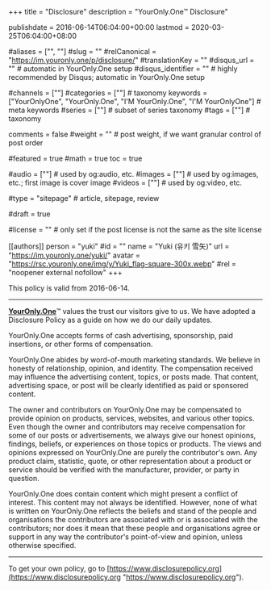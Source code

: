 +++
title = "Disclosure"
description = "YourOnly.One™ Disclosure"

publishdate = 2016-06-14T06:04:00+00:00
lastmod = 2020-03-25T06:04:00+08:00

#aliases = ["", ""]
#slug = ""
#relCanonical = "https://im.youronly.one/p/disclosure/"
#translationKey = ""
#disqus_url = ""                                                    # automatic in YourOnly.One setup
#disqus_identifier = ""                                             # highly recommended by Disqus; automatic in YourOnly.One setup

#channels = [""]
#categories = [""]                                                   # taxonomy
keywords = ["YourOnlyOne", "YourOnly.One", "I'M YourOnly.One", "I'M YourOnlyOne"]                                                     # meta keywords
#series = [""]                                                       # subset of series taxonomy
#tags = [""]                                                         # taxonomy

comments = false
#weight = ""                                                        # post weight, if we want granular control of post order

#featured = true
#math = true
toc = true

#audio = [""]                                                        # used by og:audio, etc.
#images = [""]                                                       # used by og:images, etc.; first image is cover image
#videos = [""]                                                       # used by og:video, etc.

#type = "sitepage"                                                           # article, sitepage, review

#draft = true

#license = ""                                                       # only set if the post license is not the same as the site license

[[authors]]
  person = "yuki"
  #id = ""
  name = "Yuki (유키 雪矢)"
  url = "https://im.youronly.one/yuki/"
  avatar = "https://rsc.youronly.one/img/y/Yuki_flag-square-300x.webp"
  #rel = "noopener external nofollow"
+++

This policy is valid from 2016-06-14.

---

**[YourOnly.One](https://youronly.one "YourOnly.One")**™ values the trust our visitors give to us. We have adopted a Disclosure Policy as a guide on how we do our daily updates.

YourOnly.One accepts forms of cash advertising, sponsorship, paid insertions, or other forms of compensation.

YourOnly.One abides by word-of-mouth marketing standards. We believe in honesty of relationship, opinion, and identity. The compensation received may influence the advertising content, topics, or posts made. That content, advertising space, or post will be clearly identified as paid or sponsored content.

The owner and contributors on YourOnly.One may be compensated to provide opinion on products, services, websites, and various other topics. Even though the owner and contributors may receive compensation for some of our posts or advertisements, we always give our honest opinions, findings, beliefs, or experiences on those topics or products. The views and opinions expressed on YourOnly.One are purely the contributor's own. Any product claim, statistic, quote, or other representation about a product or service should be verified with the manufacturer, provider, or party in question.

YourOnly.One does contain content which might present a conflict of interest. This content may not always be identified. However, none of what is written on YourOnly.One reflects the beliefs and stand of the people and organisations the contributors are associated with or is associated with the contributors; nor does it mean that these people and organisations agree or support in any way the contributor's point-of-view and opinion, unless otherwise specified.

---

To get your own policy, go to [https://www.disclosurepolicy.org](https://www.disclosurepolicy.org "https://www.disclosurepolicy.org").
